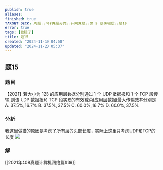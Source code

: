 ```yaml
---
publish: true
aliases: 
finished: true
TARGET DECK: 刷题::408真题分类::计网真题::第 5 章传输层::题15
error: true
tags: [做错了]
title: 题15
created: "2024-11-19 04:58"
updated: "2024-11-20 05:37"
---
```

## 题15
### 题目
【2021】若大小为 12B 的应用层数据分别通过 1 个 UDP 数据报和 1 个 TCP 段传输,则该 UDP 数据报和 TCP 段实现的有效载荷(应用层数据)最大传输效率分别是
A. ${37.5}\% ,{16.7}\%$ 
B. ${37.5}\% ,{37.5}\%$ 
C. ${60.0}\% ,{16.7}\%$ 
D. ${60.0}\% ,{37.5}\%$
### 分析
我这里做错的原因是考虑了所有层的头部长度，实际上这里只考虑UDP和TCP的长度
![](https://img.hwenyi.tech/202411201336413.webp)
### 解
[[2021年408真题计算机网络篇#39]]